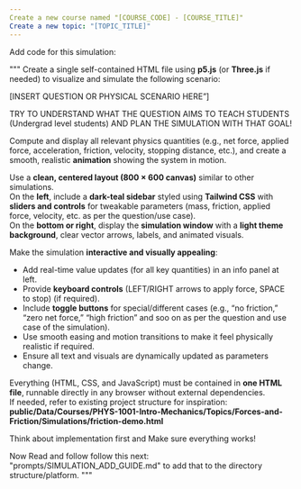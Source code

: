 ```yaml
---
Create a new course named "[COURSE_CODE] - [COURSE_TITLE]"
Create a new topic: "[TOPIC_TITLE]"
---
```


Add code for this simulation:

"""
Create a single self-contained HTML file using **p5.js** (or **Three.js** if needed) to visualize and simulate the following scenario:

[INSERT QUESTION OR PHYSICAL SCENARIO HERE”]

TRY TO UNDERSTAND WHAT THE QUESTION AIMS TO TEACH STUDENTS (Undergrad level students) AND PLAN THE SIMULATION WITH THAT GOAL!

Compute and display all relevant physics quantities (e.g., net force, applied force, acceleration, friction, velocity, stopping distance, etc.), and create a smooth, realistic **animation** showing the system in motion.

Use a **clean, centered layout (800 × 600 canvas)** similar to other simulations.  
On the **left**, include a **dark-teal sidebar** styled using **Tailwind CSS** with **sliders and controls** for tweakable parameters (mass, friction, applied force, velocity, etc. as per the question/use case).  
On the **bottom or right**, display the **simulation window** with a **light theme background**, clear vector arrows, labels, and animated visuals.

Make the simulation **interactive and visually appealing**:
- Add real-time value updates (for all key quantities) in an info panel at left.
- Provide **keyboard controls** (LEFT/RIGHT arrows to apply force, SPACE to stop) (if required).
- Include **toggle buttons** for special/different cases (e.g., “no friction,” “zero net force,” “high friction” and soo on as per the question and use case of the simulation).
- Use smooth easing and motion transitions to make it feel physically realistic if required.
- Ensure all text and visuals are dynamically updated as parameters change.

Everything (HTML, CSS, and JavaScript) must be contained in **one HTML file**, runnable directly in any browser without external dependencies.  
If needed, refer to existing project structure for inspiration:
**public/Data/Courses/PHYS-1001-Intro-Mechanics/Topics/Forces-and-Friction/Simulations/friction-demo.html**

Think about implementation first and Make sure everything works! 

Now Read and follow follow this next: "prompts/SIMULATION_ADD_GUIDE.md" to add that to the directory structure/platform.
"""
